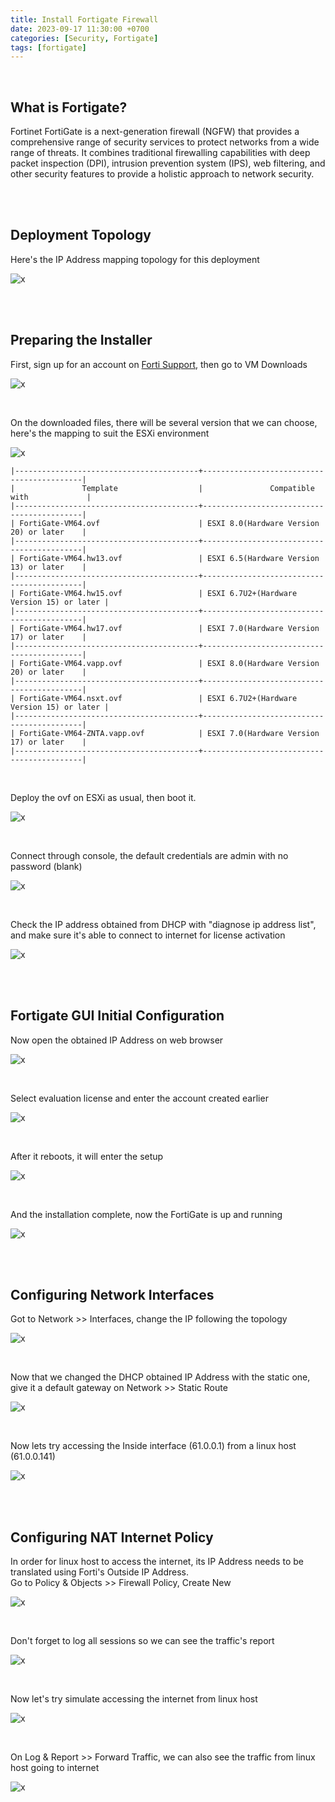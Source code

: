 ```yaml
---
title: Install Fortigate Firewall
date: 2023-09-17 11:30:00 +0700
categories: [Security, Fortigate]
tags: [fortigate]
---
```


<br>

## What is Fortigate?

Fortinet FortiGate is a next-generation firewall (NGFW) that provides a comprehensive range of security services to protect networks from a wide range of threats. It combines traditional firewalling capabilities with deep packet inspection (DPI), intrusion prevention system (IPS), web filtering, and other security features to provide a holistic approach to network security.

<br>
<br>

## Deployment Topology

Here's the IP Address mapping topology for this deployment

![x](/static/2023-09-17-forti/00.png)

<br>
<br>

## Preparing the Installer

First, sign up for an account on [Forti Support](https://support.fortinet.com/), then go to VM Downloads

![x](/static/2023-09-17-forti/01.png)

<br>

On the downloaded files, there will be several version that we can choose, here's the mapping to suit the ESXi environment

![x](/static/2023-09-17-forti/02.png)

```shell
|-----------------------------------------+-------------------------------------------|
|               Template                  |               Compatible with             |
|-----------------------------------------+-------------------------------------------|
| FortiGate-VM64.ovf                      | ESXI 8.0(Hardware Version 20) or later    |
|-----------------------------------------+-------------------------------------------|
| FortiGate-VM64.hw13.ovf                 | ESXI 6.5(Hardware Version 13) or later    |
|-----------------------------------------+-------------------------------------------|
| FortiGate-VM64.hw15.ovf                 | ESXI 6.7U2+(Hardware Version 15) or later |
|-----------------------------------------+-------------------------------------------|
| FortiGate-VM64.hw17.ovf                 | ESXI 7.0(Hardware Version 17) or later    |
|-----------------------------------------+-------------------------------------------|
| FortiGate-VM64.vapp.ovf                 | ESXI 8.0(Hardware Version 20) or later    |
|-----------------------------------------+-------------------------------------------|
| FortiGate-VM64.nsxt.ovf                 | ESXI 6.7U2+(Hardware Version 15) or later |
|-----------------------------------------+-------------------------------------------|
| FortiGate-VM64-ZNTA.vapp.ovf            | ESXI 7.0(Hardware Version 17) or later    |
|-----------------------------------------+-------------------------------------------|
```

<br>

Deploy the ovf on ESXi as usual, then boot it.

![x](/static/2023-09-17-forti/03.png)

<br>

Connect through console, the default credentials are admin with no password (blank)

![x](/static/2023-09-17-forti/04.png)

<br>

Check the IP address obtained from DHCP with "diagnose ip address list", and make sure it's able to connect to internet for license activation

![x](/static/2023-09-17-forti/05.png)

<br>
<br>

## Fortigate GUI Initial Configuration

Now open the obtained IP Address on web browser

![x](/static/2023-09-17-forti/06.png)

<br>

Select evaluation license and enter the account created earlier

![x](/static/2023-09-17-forti/07.png)

<br>

After it reboots, it will enter the setup

![x](/static/2023-09-17-forti/08.png)

<br>

And the installation complete, now the FortiGate is up and running

![x](/static/2023-09-17-forti/09.png)

<br>
<br>

## Configuring Network Interfaces

Got to Network >> Interfaces, change the IP following the topology

![x](/static/2023-09-17-forti/10.png)

<br>

Now that we changed the DHCP obtained IP Address with the static one, give it a default gateway on Network >> Static Route

![x](/static/2023-09-17-forti/11.png)

<br>

Now lets try accessing the Inside interface (61.0.0.1) from a linux host (61.0.0.141)

![x](/static/2023-09-17-forti/12.png)

<br>
<br>

## Configuring NAT Internet Policy

In order for linux host to access the internet, its IP Address needs to be translated using Forti's Outside IP Address. <br>
Go to Policy & Objects >> Firewall Policy, Create New

![x](/static/2023-09-17-forti/13.png)

<br>

Don't forget to log all sessions so we can see the traffic's report

![x](/static/2023-09-17-forti/14.png)

<br>

Now let's try simulate accessing the internet from linux host

![x](/static/2023-09-17-forti/15.png)

<br>

On Log & Report >> Forward Traffic, we can also see the traffic from linux host going to internet

![x](/static/2023-09-17-forti/16.png)

<br>
